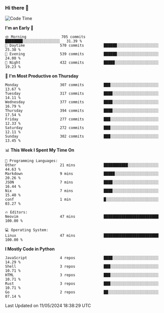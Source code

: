 ### Hi there 👋
<!--START_SECTION:waka-->
![Code Time](http://img.shields.io/badge/Code%20Time-307%20hrs%2044%20mins-blue)

**I'm an Early 🐤** 

```text
🌞 Morning                705 commits         ████████░░░░░░░░░░░░░░░░░   31.39 % 
🌆 Daytime                570 commits         ██████░░░░░░░░░░░░░░░░░░░   25.38 % 
🌃 Evening                539 commits         ██████░░░░░░░░░░░░░░░░░░░   24.00 % 
🌙 Night                  432 commits         █████░░░░░░░░░░░░░░░░░░░░   19.23 % 
```
📅 **I'm Most Productive on Thursday** 

```text
Monday                   307 commits         ███░░░░░░░░░░░░░░░░░░░░░░   13.67 % 
Tuesday                  317 commits         ████░░░░░░░░░░░░░░░░░░░░░   14.11 % 
Wednesday                377 commits         ████░░░░░░░░░░░░░░░░░░░░░   16.79 % 
Thursday                 394 commits         ████░░░░░░░░░░░░░░░░░░░░░   17.54 % 
Friday                   277 commits         ███░░░░░░░░░░░░░░░░░░░░░░   12.33 % 
Saturday                 272 commits         ███░░░░░░░░░░░░░░░░░░░░░░   12.11 % 
Sunday                   302 commits         ███░░░░░░░░░░░░░░░░░░░░░░   13.45 % 
```


📊 **This Week I Spent My Time On** 

```text
💬 Programming Languages: 
Other                    21 mins             ███████████░░░░░░░░░░░░░░   44.63 % 
Markdown                 9 mins              █████░░░░░░░░░░░░░░░░░░░░   20.26 % 
JSON                     7 mins              ████░░░░░░░░░░░░░░░░░░░░░   16.44 % 
Nix                      7 mins              ████░░░░░░░░░░░░░░░░░░░░░   15.40 % 
conf                     1 min               █░░░░░░░░░░░░░░░░░░░░░░░░   03.27 % 

🔥 Editors: 
Neovim                   47 mins             █████████████████████████   100.00 % 

💻 Operating System: 
Linux                    47 mins             █████████████████████████   100.00 % 
```

**I Mostly Code in Python** 

```text
JavaScript               4 repos             ████░░░░░░░░░░░░░░░░░░░░░   14.29 % 
Shell                    3 repos             ███░░░░░░░░░░░░░░░░░░░░░░   10.71 % 
HTML                     3 repos             ███░░░░░░░░░░░░░░░░░░░░░░   10.71 % 
Rust                     3 repos             ███░░░░░░░░░░░░░░░░░░░░░░   10.71 % 
Go                       2 repos             ██░░░░░░░░░░░░░░░░░░░░░░░   07.14 % 
```




 Last Updated on 11/05/2024 18:38:29 UTC
<!--END_SECTION:waka-->

<!--
**YoganshSharma/YoganshSharma** is a ✨ _special_ ✨ repository because its `README.md` (this file) appears on your GitHub profile.

Here are some ideas to get you started:

- 🔭 I’m currently working on ...
- 🌱 I’m currently learning ...
- 👯 I’m looking to collaborate on ...
- 🤔 I’m looking for help with ...
- 💬 Ask me about ...
- 📫 How to reach me: ...
- 😄 Pronouns: ...
- ⚡ Fun fact: ...
-->
